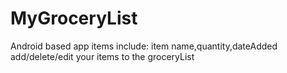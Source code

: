 # MyGroceryList
Android based app
items include:
                item name,quantity,dateAdded
add/delete/edit your items to the groceryList
